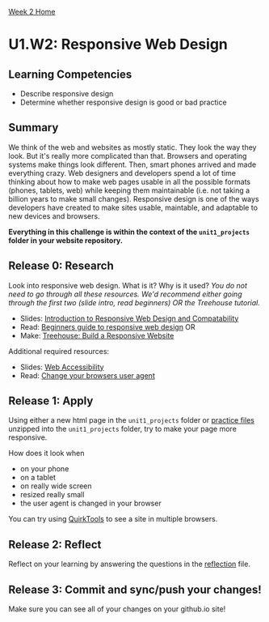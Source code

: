 [Week 2 Home](../)

# U1.W2: Responsive Web Design 

## Learning Competencies
- Describe responsive design
- Determine whether responsive design is good or bad practice


## Summary

We think of the web and websites as mostly static. They look the way
they look.  But it's really more complicated than that.  Browsers and
operating systems make things look different. Then, smart phones arrived
and made everything crazy.  Web designers and developers spend a lot of
time thinking about how to make web pages usable in all the possible
formats (phones, tablets, web) while keeping them maintainable (i.e. not
taking a billion years to make small changes). Responsive design is one
of the ways developers have created to make sites usable, maintable, and
adaptable to new devices and browsers. 

**Everything in this challenge is within the context of the `unit1_projects` folder in your website repository.**

## Release 0: Research

Look into responsive web design.  What is it? Why is it used?
*You do not need to go through all these resources.  We'd recommend either going through the first two (slide intro, read beginners) OR the Treehouse tutorial.*

- Slides: [Introduction to Responsive Web Design and Compatability](http://girldevelopit.github.io/gdi-core-intermediate-html-css/class4.html#/1)
- Read: [Beginners guide to responsive web design](http://blog.teamtreehouse.com/beginners-guide-to-responsive-web-design)
OR
- Make: [Treehouse: Build a Responsive Website](http://teamtreehouse.com/library/build-a-responsive-website)

Additional required resources:
- Slides: [Web Accessibility](http://girldevelopit.github.io/girldevelopit-rdu-access/classslides.html#/)
- Read: [Change your browsers user agent](http://osxdaily.com/2013/01/16/change-user-agent-chrome-safari-firefox/)


## Release 1: Apply

Using either a new html page in the `unit1_projects` folder or [practice files](http://girldevelopit.github.io/gdi-core-intermediate-html-css/class4.zip) unzipped into the `unit1_projects` folder, try to make your page more responsive. 

How does it look when
- on your phone 
- on a tablet
- on really wide screen
- resized really small
- the user agent is changed in your browser

You can try using [QuirkTools](http://quirktools.com/screenfly) to see a site in multiple browsers.

## Release 2: Reflect
Reflect on your learning by answering the questions in the [reflection](my_reflection.md) file.

## Release 3: Commit and sync/push your changes!
Make sure you can see all of your changes on your github.io site!


